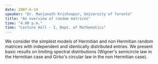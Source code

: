 ```yaml
---
date: 2007-6-14
speaker: "Dr. Manjunath Krishnapur, University of Toronto"
title: "An overview of random matrices"
time: "4.00 p.m." 
time: "Lecture Hall - I, Dept. of Mathematics"
---
```

We consider the simplest models of Hermitian and non Hermitian
random matrices with independent and identically distributed entries. We
present basic results on limiting spectral distributions (Wigner's
semicircle law in the Hermitian case and Girko's circular law in the
non Hermitian case).
